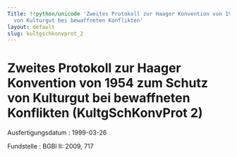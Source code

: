 ```yaml
---
Title: !!python/unicode 'Zweites Protokoll zur Haager Konvention von 1954 zum Schutz
  von Kulturgut bei bewaffneten Konflikten'
layout: default
slug: kultgschkonvprot_2
---
```


# Zweites Protokoll zur Haager Konvention von 1954 zum Schutz von Kulturgut bei bewaffneten Konflikten (KultgSchKonvProt 2)

Ausfertigungsdatum
:   1999-03-26

Fundstelle
:   BGBl II: 2009, 717

